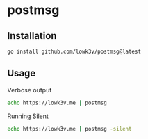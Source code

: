 # postmsg

## Installation

```bash
go install github.com/lowk3v/postmsg@latest
```

## Usage
Verbose output
```bash
echo https://lowk3v.me | postmsg
```

Running Silent
```bash 
echo https://lowk3v.me | postmsg -silent
```

